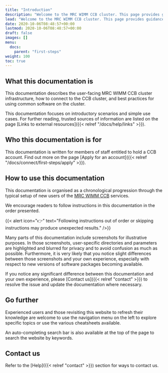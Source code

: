 ```yaml
---
title: "Introduction"
description: "Welcome to the MRC WIMM CCB cluster. This page provides guidance on the use of this documentation."
lead: "Welcome to the MRC WIMM CCB cluster. This page provides guidance on the use of this documentation."
date: 2020-10-06T08:48:57+00:00
lastmod: 2020-10-06T08:48:57+00:00
draft: false
images: []
menu:
  docs:
    parent: "first-steps"
weight: 100
toc: true
---
```


## What this documentation is

This documentation describes the user-facing MRC WIMM CCB cluster infrastructure,
how to connect to the CCB cluster, and best practices for using common software
on the cluster.

This documentation focuses on introductory scenarios and simple use cases.
For further reading, trusted sources of information are listed on the page
[Links to external resources]({{< relref "/docs/help/links" >}}).

## Who this documentation is for

This documentation is written for members of staff entitled to hold a CCB account.
Find out more on the page [Apply for an account]({{< relref "/docs/connect/first-steps/apply" >}}).

## How to use this documentation

This documentation is organised as a chronological progression through the typical setup
of new users of the [MRC WIMM CCB][mrc-wimm-ccb] services.

We encourage readers to follow instructions in this documentation in the order presented.

{{< alert icon="👉" text="Following instructions out of order or skipping instructions may produce unexpected results." />}}

Many parts of this documentation include screenshots for illustrative purposes.
In those screenshots, user-specific directories and parameters are highlighted and
blurred for privacy and to avoid confusion as much as possible.
Furthermore, it is very likely that you notice slight differences between those screenshots
and your own experience, especially with respect to new versions of software packages becoming
available.

If you notice any significant difference between this documentation and your own experience,
please [Contact us]({{< relref "contact" >}}) to resolve the issue and update the documentation
where necessary.

## Go further

Experienced users and those revisiting this website to refresh their knowledge are welcome to use
the navigation menu on the left to explore specific topics or use the various cheatsheets
available.

An auto-completing search bar is also available at the top of the page to search the website
by keywords.

## Contact us

Refer to the [Help]({{< relref "contact" >}}) section for ways to contact us.

<!-- Link definitions -->

[mrc-wimm-ccb]: https://www.imm.ox.ac.uk/research/units-and-centres/mrc-wimm-centre-for-computational-biology
